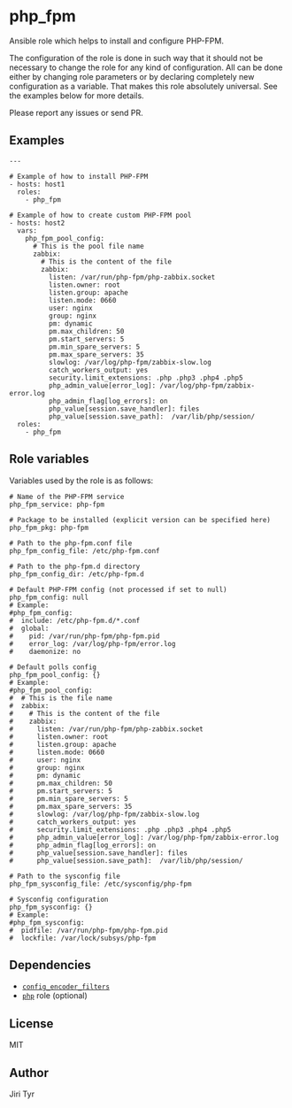 php_fpm
=======

Ansible role which helps to install and configure PHP-FPM.

The configuration of the role is done in such way that it should not be
necessary to change the role for any kind of configuration. All can be
done either by changing role parameters or by declaring completely new
configuration as a variable. That makes this role absolutely
universal. See the examples below for more details.

Please report any issues or send PR.


Examples
--------

```
---

# Example of how to install PHP-FPM
- hosts: host1
  roles:
    - php_fpm

# Example of how to create custom PHP-FPM pool
- hosts: host2
  vars:
    php_fpm_pool_config:
      # This is the pool file name
      zabbix:
        # This is the content of the file
        zabbix:
          listen: /var/run/php-fpm/php-zabbix.socket
          listen.owner: root
          listen.group: apache
          listen.mode: 0660
          user: nginx
          group: nginx
          pm: dynamic
          pm.max_children: 50
          pm.start_servers: 5
          pm.min_spare_servers: 5
          pm.max_spare_servers: 35
          slowlog: /var/log/php-fpm/zabbix-slow.log
          catch_workers_output: yes
          security.limit_extensions: .php .php3 .php4 .php5
          php_admin_value[error_log]: /var/log/php-fpm/zabbix-error.log
          php_admin_flag[log_errors]: on
          php_value[session.save_handler]: files
          php_value[session.save_path]:  /var/lib/php/session/
  roles:
    - php_fpm
```


Role variables
--------------

Variables used by the role is as follows:

```
# Name of the PHP-FPM service
php_fpm_service: php-fpm

# Package to be installed (explicit version can be specified here)
php_fpm_pkg: php-fpm

# Path to the php-fpm.conf file
php_fpm_config_file: /etc/php-fpm.conf

# Path to the php-fpm.d directory
php_fpm_config_dir: /etc/php-fpm.d

# Default PHP-FPM config (not processed if set to null)
php_fpm_config: null
# Example:
#php_fpm_config:
#  include: /etc/php-fpm.d/*.conf
#  global:
#    pid: /var/run/php-fpm/php-fpm.pid
#    error_log: /var/log/php-fpm/error.log
#    daemonize: no

# Default polls config
php_fpm_pool_config: {}
# Example:
#php_fpm_pool_config:
#  # This is the file name
#  zabbix:
#    # This is the content of the file
#    zabbix:
#      listen: /var/run/php-fpm/php-zabbix.socket
#      listen.owner: root
#      listen.group: apache
#      listen.mode: 0660
#      user: nginx
#      group: nginx
#      pm: dynamic
#      pm.max_children: 50
#      pm.start_servers: 5
#      pm.min_spare_servers: 5
#      pm.max_spare_servers: 35
#      slowlog: /var/log/php-fpm/zabbix-slow.log
#      catch_workers_output: yes
#      security.limit_extensions: .php .php3 .php4 .php5
#      php_admin_value[error_log]: /var/log/php-fpm/zabbix-error.log
#      php_admin_flag[log_errors]: on
#      php_value[session.save_handler]: files
#      php_value[session.save_path]:  /var/lib/php/session/

# Path to the sysconfig file
php_fpm_sysconfig_file: /etc/sysconfig/php-fpm

# Sysconfig configuration
php_fpm_sysconfig: {}
# Example:
#php_fpm_sysconfig:
#  pidfile: /var/run/php-fpm/php-fpm.pid
#  lockfile: /var/lock/subsys/php-fpm
```


Dependencies
------------

- [`config_encoder_filters`](https://github.com/jtyr/ansible-config_encoder_filters)
- [`php`](https://github.com/jtyr/ansible-php) role (optional)


License
-------

MIT


Author
------

Jiri Tyr
